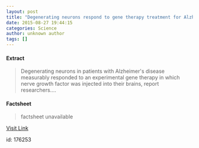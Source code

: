 ```yaml
---
layout: post
title: "Degenerating neurons respond to gene therapy treatment for Alzheimer's disease"
date: 2015-08-27 19:44:15
categories: Science
author: unknown author
tags: []
---
```



#### Extract
>Degenerating neurons in patients with Alzheimer's disease measurably responded to an experimental gene therapy in which nerve growth factor was injected into their brains, report researchers....

#### Factsheet
>factsheet unavailable

[Visit Link](http://www.sciencedaily.com/releases/2015/08/150827154415.htm)

id:  176253
